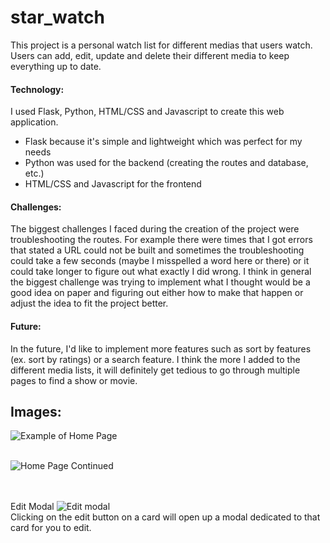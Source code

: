 # star_watch
This project is a personal watch list for different medias that users watch. Users can add, edit, update and delete
their different media to keep everything up to date.

#### Technology:

I used Flask, Python, HTML/CSS and Javascript to create this web application. 
- Flask because it's simple and lightweight which was perfect for my needs
- Python was used for the backend (creating the routes and database, etc.)
- HTML/CSS and Javascript for the frontend

#### Challenges:

The biggest challenges I faced during the creation of the project were troubleshooting the routes. For example there were times that I got errors that stated a URL could not be built 
and sometimes the troubleshooting could take a few seconds (maybe I misspelled a word here or there) or it could take longer to figure out what exactly I did wrong.
I think in general the biggest challenge was trying to implement what I thought would be a good idea on paper and figuring out either how to make that happen or adjust the idea to fit
the project better.

#### Future:

In the future, I'd like to implement more features such as sort by features (ex. sort by ratings) or a search feature. I think the more I added to the different media lists, 
it will definitely get tedious to go through multiple pages to find a show or movie.


## Images:

![Example of Home Page](https://raw.githubusercontent.com/shann99/star_watch/master/star_watch/static/images/Screenshot%202023-07-04%20at%208.42.28%20PM.png?token=GHSAT0AAAAAAB3KNSQJJ7BZGSOZLGYGIAKAZFEXVQA)
<br/><br/>

![Home Page Continued](https://raw.githubusercontent.com/shann99/star_watch/master/star_watch/static/images/Screenshot%202023-07-04%20at%208.42.38%20PM.png?token=GHSAT0AAAAAAB3KNSQI7ZZ676B3XLJAEBE2ZFEXWOQ)
<br/><br/><br/>

Edit Modal
![Edit modal](https://raw.githubusercontent.com/shann99/star_watch/master/star_watch/static/images/Screenshot%202023-07-04%20at%208.42.46%20PM.png?token=GHSAT0AAAAAAB3KNSQIXO3YNV5PY5ZHOKP6ZFEXWZQ)
<br/> Clicking on the edit button on a card will open up a modal dedicated to that card for you to edit. 

